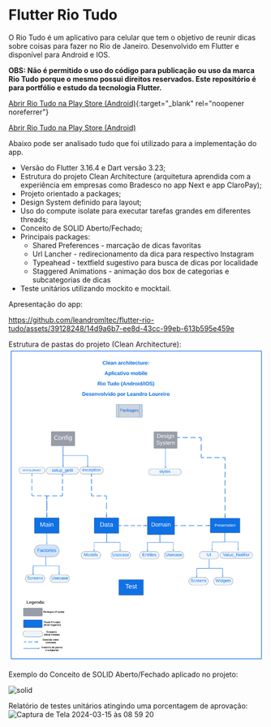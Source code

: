 # Flutter Rio Tudo

O Rio Tudo é um aplicativo para celular que tem o objetivo de reunir dicas sobre coisas para fazer no Rio de Janeiro. Desenvolvido em Flutter e disponível para Android e IOS. 

**OBS: Não é permitido o uso do código para publicação ou uso da marca Rio Tudo porque o mesmo possui direitos reservados. Este repositório é para portfólio e estudo da tecnologia Flutter.**

[Abrir Rio Tudo na Play Store (Android)](https://play.google.com/store/apps/details?id=com.br.riotudo){:target="_blank" rel="noopener noreferrer"}

<a href="https://play.google.com/store/apps/details?id=com.br.riotudo" rel="noopener">Abrir Rio Tudo na Play Store (Android)</a></p>


Abaixo pode ser analisado tudo que foi utilizado para a implementação do app.

 - Versão do Flutter 3.16.4 e Dart versão 3.23;
 - Estrutura do projeto Clean Architecture (arquitetura aprendida com a experiência em empresas como Bradesco no app Next e app ClaroPay);
 - Projeto orientado a packages;
 - Design System definido para layout;
 - Uso do compute isolate para executar tarefas grandes em diferentes threads;
 - Conceito de SOLID Aberto/Fechado;
 -  Principais packages:
    - Shared Preferences - marcação de dicas favoritas 
    - Url Lancher - redirecionamento da dica para respectivo Instagram
    - Typeahead - textfield sugestivo para busca de dicas por localidade 
    - Staggered Animations - animação dos box de categorias e subcategorias de dicas
- Teste unitários utilizando mockito e mocktail.


Apresentação do app:




https://github.com/leandromltec/flutter-rio-tudo/assets/39128248/14d9a6b7-ee8d-43cc-99eb-613b595e459e




Estrutura de pastas do projeto (Clean Architecture):
![til](./assets/images/arquitetura.png)


Exemplo do Conceito de SOLID Aberto/Fechado aplicado no projeto:

![solid](https://github.com/leandromltec/flutter-rio-tudo/assets/39128248/ecddc45d-4d92-4b4d-8025-81779a69db44)


Relatório de testes unitários atingindo uma porcentagem de aprovação:
![Captura de Tela 2024-03-15 às 08 59 20](https://github.com/leandromltec/flutter-rio-tudo/assets/39128248/220b4f59-a91f-4a0b-91ce-f11203ce9194)





